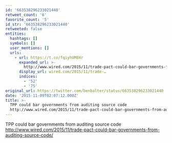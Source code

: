 ```yaml
---
id: '663538296233021440'
retweet_count: '6'
favorite_count: '5'
id_str: '663538296233021440'
retweeted: false
entities:
  hashtags: []
  symbols: []
  user_mentions: []
  urls:
    - url: https://t.co/fqiyhUM0Xr
      expanded_url: >-
        http://www.wired.com/2015/11/trade-pact-could-bar-governments-from-auditing-source-code/
      display_url: wired.com/2015/11/trade-…
      indices:
        - '52'
        - '75'
original_url: https://twitter.com/benbalter/status/663538296233021440
date: '2015-11-09T02:07:12.000Z'
title: >-
  TPP could bar governments from auditing source code
  http://www.wired.com/2015/11/trade-pact-could-bar-governments-from-auditing-source-code/
---
```


TPP could bar governments from auditing source code http://www.wired.com/2015/11/trade-pact-could-bar-governments-from-auditing-source-code/